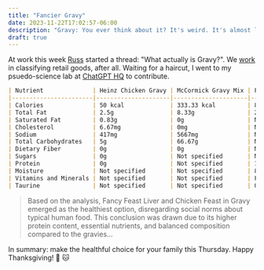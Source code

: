 ```yaml
---
title: "Fancier Gravy"
date: 2023-11-22T17:02:57-06:00
description: "Gravy: You ever think about it? It's weird. It's almost like..."
draft: true
---
```


At work this week [Russ](https://www.linkedin.com/in/russfoltzsmith/) started a thread: "What actually is Gravy?". We [work](https://www.smarterx.com) in classifying retail goods, after all. Waiting for a haircut, I went to my psuedo-science lab at [ChatGPT HQ](https://chat.openai.com/share/053ba58b-b543-4437-b110-a3184dfa8227) to contribute.

```markdown
| Nutrient              | Heinz Chicken Gravy | McCormick Gravy Mix | Fancy Feast (Cat Food) |
|-----------------------|---------------------|---------------------|------------------------|
| Calories              | 50 kcal             | 333.33 kcal         | 83.3 kcal              |
| Total Fat             | 2.5g                | 8.33g               | 2.0% (of total content)|
| Saturated Fat         | 0.83g               | 0g                  | Not specified          |
| Cholesterol           | 6.67mg              | 0mg                 | Not specified          |
| Sodium                | 417mg               | 5667mg              | Not specified          |
| Total Carbohydrates   | 5g                  | 66.67g              | Not specified          |
| Dietary Fiber         | 0g                  | 0g                  | Not specified          |
| Sugars                | 0g                  | Not specified       | Not specified          |
| Protein               | 0g                  | Not specified       | 11.0% (of total content)|
| Moisture              | Not specified       | Not specified       | 80.0% (of total content)|
| Vitamins and Minerals | Not specified       | Not specified       | Fortified              |
| Taurine               | Not specified       | Not specified       | 0.05% (of total content)|
```

> Based on the analysis, Fancy Feast Liver and Chicken Feast in Gravy emerged as the healthiest option, disregarding social norms about typical human food. This conclusion was drawn due to its higher protein content, essential nutrients, and balanced composition compared to the gravies...

In summary: make the healthful choice for your family this Thursday. Happy Thanksgiving! :turkey: :cat: